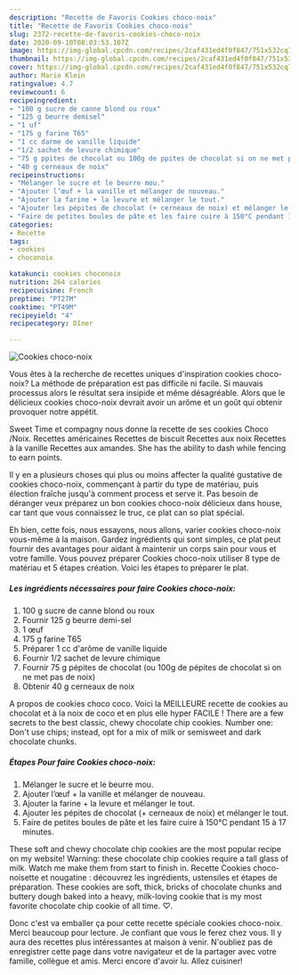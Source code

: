 ```yaml
---
description: "Recette de Favoris Cookies choco-noix"
title: "Recette de Favoris Cookies choco-noix"
slug: 2372-recette-de-favoris-cookies-choco-noix
date: 2020-09-10T08:03:53.107Z
image: https://img-global.cpcdn.com/recipes/2caf431ed4f0f847/751x532cq70/cookies-choco-noix-photo-principale-de-la-recette.jpg
thumbnail: https://img-global.cpcdn.com/recipes/2caf431ed4f0f847/751x532cq70/cookies-choco-noix-photo-principale-de-la-recette.jpg
cover: https://img-global.cpcdn.com/recipes/2caf431ed4f0f847/751x532cq70/cookies-choco-noix-photo-principale-de-la-recette.jpg
author: Mario Klein
ratingvalue: 4.7
reviewcount: 6
recipeingredient:
- "100 g sucre de canne blond ou roux"
- "125 g beurre demisel"
- "1 uf"
- "175 g farine T65"
- "1 cc darme de vanille liquide"
- "1/2 sachet de levure chimique"
- "75 g ppites de chocolat ou 100g de ppites de chocolat si on ne met pas de noix"
- "40 g cerneaux de noix"
recipeinstructions:
- "Mélanger le sucre et le beurre mou."
- "Ajouter l’œuf + la vanille et mélanger de nouveau."
- "Ajouter la farine + la levure et mélanger le tout."
- "Ajouter les pépites de chocolat (+ cerneaux de noix) et mélanger le tout."
- "Faire de petites boules de pâte et les faire cuire à 150°C pendant 15 à 17 minutes."
categories:
- Recette
tags:
- cookies
- choconoix

katakunci: cookies choconoix 
nutrition: 264 calories
recipecuisine: French
preptime: "PT27M"
cooktime: "PT49M"
recipeyield: "4"
recipecategory: Dîner

---
```



![Cookies choco-noix](https://img-global.cpcdn.com/recipes/2caf431ed4f0f847/751x532cq70/cookies-choco-noix-photo-principale-de-la-recette.jpg)

Vous êtes à la recherche de recettes uniques d'inspiration cookies choco-noix? La méthode de préparation est pas difficile ni facile. Si mauvais processus alors le résultat sera insipide et même désagréable. Alors que le délicieux cookies choco-noix devrait avoir un arôme et un goût qui obtenir provoquer notre appétit.

Sweet Time et compagny nous donne la recette de ses cookies Choco /Noix. Recettes américaines Recettes de biscuit Recettes aux noix Recettes à la vanille Recettes aux amandes. She has the ability to dash while fencing to earn points.

Il y en a plusieurs choses qui plus ou moins affecter la qualité gustative de cookies choco-noix, commençant à partir du type de matériau, puis élection fraîche jusqu'à comment process et serve it. Pas besoin de déranger veux préparez un bon cookies choco-noix délicieux dans house, car tant que vous connaissez le truc, ce plat can so plat spécial.


Eh bien, cette fois, nous essayons, nous allons, varier cookies choco-noix vous-même à la maison. Gardez ingrédients qui sont simples, ce plat peut fournir des avantages pour aidant à maintenir un corps sain pour vous et votre famille. Vous pouvez préparer Cookies choco-noix utiliser 8 type de matériau et 5 étapes création. Voici les étapes to préparer le plat.

<!--inarticleads1-->

##### Les ingrédients nécessaires pour faire Cookies choco-noix:

1.  100 g sucre de canne blond ou roux
1. Fournir 125 g beurre demi-sel
1.  1 œuf
1.  175 g farine T65
1. Préparer 1 cc d&#39;arôme de vanille liquide
1. Fournir 1/2 sachet de levure chimique
1. Fournir 75 g pépites de chocolat (ou 100g de pépites de chocolat si on ne met pas de noix)
1. Obtenir 40 g cerneaux de noix


A propos de cookies choco coco. Voici la MEILLEURE recette de cookies au chocolat et à la noix de coco et en plus elle hyper FACILE ! There are a few secrets to the best classic, chewy chocolate chip cookies. Number one: Don&#39;t use chips; instead, opt for a mix of milk or semisweet and dark chocolate chunks. 

<!--inarticleads2-->

##### Étapes Pour faire Cookies choco-noix:

1. Mélanger le sucre et le beurre mou.
1. Ajouter l’œuf + la vanille et mélanger de nouveau.
1. Ajouter la farine + la levure et mélanger le tout.
1. Ajouter les pépites de chocolat (+ cerneaux de noix) et mélanger le tout.
1. Faire de petites boules de pâte et les faire cuire à 150°C pendant 15 à 17 minutes.


These soft and chewy chocolate chip cookies are the most popular recipe on my website! Warning: these chocolate chip cookies require a tall glass of milk. Watch me make them from start to finish in. Recette Cookies choco-noisette et nougatine : découvrez les ingrédients, ustensiles et étapes de préparation. These cookies are soft, thick, bricks of chocolate chunks and buttery dough baked into a heavy, milk-loving cookie that is my most favorite chocolate chip cookie of all time. ♡. 


Donc c'est va emballer ça pour cette recette spéciale cookies choco-noix. Merci beaucoup pour lecture. Je confiant que vous le ferez chez vous. Il y aura des recettes plus  intéressantes at maison à venir. N'oubliez pas de enregistrer cette page dans votre navigateur et de la partager avec votre famille, collègue et amis. Merci encore d'avoir lu. Allez cuisiner!
